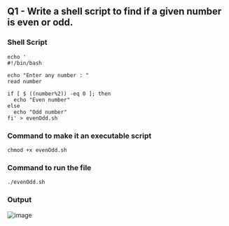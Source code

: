## Q1 - Write a shell script to find if a given number is even or odd.

### Shell Script
```
echo '
#!/bin/bash

echo "Enter any number : "
read number

if [ $ ((number%2)) -eq 0 ]; then
  echo "Even number"
else
  echo "Odd number"
fi' > evenOdd.sh
```

### Command to make it an executable script
```
chmod +x evenOdd.sh
```

### Command to run the file
```
./evenOdd.sh
```

### Output
![image](https://github.com/shrudex/DSE/assets/91502997/6580e424-1c9b-4a35-994e-d1a223ae84cb)


